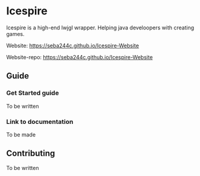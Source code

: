 # Icespire
Icespire is a high-end lwjgl wrapper. Helping java develoopers with creating games.

Website: https://seba244c.github.io/Icespire-Website

Website-repo: https://seba244c.github.io/Icespire-Website

## Guide
### Get Started guide
To be written

### Link to documentation
To be made

## Contributing
To be written
